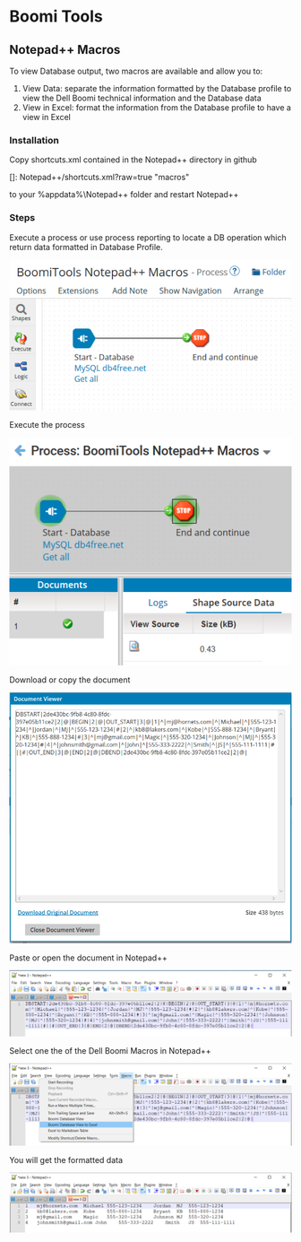 # Boomi Tools

## Notepad++ Macros

To view Database output, two macros are available and allow you to:

1. View Data: separate the information formatted by the Database profile to view the Dell Boomi technical information and the Database data
2. View in Excel: format the information from the Database profile to have a view in Excel

### Installation

Copy shortcuts.xml contained in the Notepad++ directory in github 

[]: Notepad++/shortcuts.xml?raw=true	"macros"

to your %appdata%\Notepad++ folder and restart Notepad++

### Steps

Execute a process or use process reporting to locate a DB operation which return data formatted in Database Profile.

![DB_Process](./resources/DB_Process.png)

Execute the process

![DB_Process_Executed](./resources/DB_Process_Executed.png)

Download or copy the document

![DB_Process_Data](./resources/DB_Process_Data.png)

Paste or open the document in Notepad++

![Notepad_data](./resources/Notepad_data.png)

Select one the of the Dell Boomi Macros in Notepad++

![Notepad_macro](./resources/Notepad_macro.png)

You will get the formatted data

![Notepad_macro_out](./resources/Notepad_macro_out.png)


